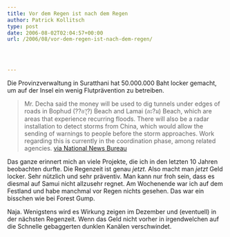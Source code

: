```yaml
---
title: Vor dem Regen ist nach dem Regen
author: Patrick Kollitsch
type: post
date: 2006-08-02T02:04:57+00:00
url: /2006/08/vor-dem-regen-ist-nach-dem-regen/




---
```

Die Provinzverwaltung in Suratthani hat 50.000.000 Baht locker gemacht, um auf der Insel ein wenig Flutprävention zu betreiben.

> Mr. Decha said the money will be used to dig tunnels under edges of roads in Bophud (??อ?ุ?) Beach and Lamai (ละ?ม) Beach, which are areas that experience recurring floods. There will also be a radar installation to detect storms from China, which would allow the sending of warnings to people before the storm approaches. Work regarding this is currently in the coordination phase, among related agencies. [via National News Bureau][1]

Das ganze erinnert mich an viele Projekte, die ich in den letzten 10 Jahren beobachten durfte. Die Regenzeit ist genau _jetzt_. Also macht man _jetzt_ Geld locker. Sehr nützlich und sehr präventiv. Man kann nur froh sein, dass es diesmal auf Samui nicht allzusehr regnet. Am Wochenende war ich auf dem Festland und habe manchmal vor Regen nichts gesehen. Das war ein bisschen wie bei Forest Gump. 

Naja. Wenigstens wird es Wirkung zeigen im Dezember und (eventuell) in der nächsten Regenzeit. Wenn das Geld nicht vorher in irgendwelchen auf die Schnelle gebaggerten dunklen Kanälen verschwindet.

 [1]: http://thainews.prd.go.th/newsenglish/previewnews.php?news_id=254908020011

